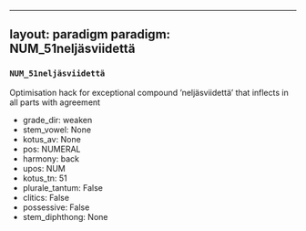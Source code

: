 
---
layout: paradigm
paradigm: NUM_51neljäsviidettä
---
### ` NUM_51neljäsviidettä `

Optimisation hack for exceptional compound ’neljäsviidettä’ that inflects in all parts with agreement
* grade_dir: weaken
* stem_vowel: None
* kotus_av: None
* pos: NUMERAL
* harmony: back
* upos: NUM
* kotus_tn: 51
* plurale_tantum: False
* clitics: False
* possessive: False
* stem_diphthong: None
